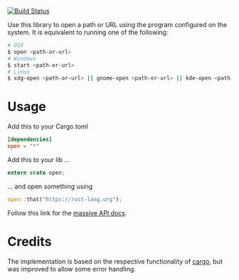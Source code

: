 [![Build Status](https://travis-ci.org/Byron/open-rs.svg?branch=master)](https://travis-ci.org/Byron/open-rs)

Use this library to open a path or URL using the program configured on the system. It is equivalent to running one of the following:

```bash
# OSX
$ open <path-or-url>
# Windows
$ start <path-or-url>
# Linux
$ xdg-open <path-or-url> || gnome-open <path-or-url> || kde-open <path-or-url>
```

# Usage

Add this to your Cargo.toml
```toml
[dependencies]
open = "*"
```

Add this to your lib ...
```Rust
extern crate open;
```

... and open something using
```Rust
open::that("https://rust-lang.org");
```

Follow this link for the [massive API docs](http://byron.github.io/open-rs).

# Credits

The implementation is based on the respective functionality of [cargo](https://github.com/rust-lang/cargo), but was improved to allow some error handling.